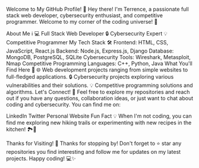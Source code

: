 Welcome to My GitHub Profile! 👋
Hey there! I'm Terrence, a passionate full stack web developer, cybersecurity enthusiast, and competitive programmer. Welcome to my corner of the coding universe! 🚀

About Me ℹ️
💻 Full Stack Web Developer
🔒 Cybersecurity Expert
💡 Competitive Programmer
My Tech Stack 🛠️
Frontend: HTML, CSS, JavaScript, React.js
Backend: Node.js, Express.js, Django
Database: MongoDB, PostgreSQL, SQLite
Cybersecurity Tools: Wireshark, Metasploit, Nmap
Competitive Programming Languages: C++, Python, Java
What You'll Find Here 📁
🌐 Web development projects ranging from simple websites to full-fledged applications.
🔒 Cybersecurity projects exploring various vulnerabilities and their solutions.
💡 Competitive programming solutions and algorithms.
Let's Connect! 🌟
Feel free to explore my repositories and reach out if you have any questions, collaboration ideas, or just want to chat about coding and cybersecurity. You can find me on:

LinkedIn
Twitter
Personal Website
Fun Fact 💡
When I'm not coding, you can find me exploring new hiking trails or experimenting with new recipes in the kitchen! 🏞️🍳

Thanks for Visiting! 🙌
Thanks for stopping by! Don't forget to ⭐️ star any repositories you find interesting and follow me for updates on my latest projects. Happy coding! 💻✨
